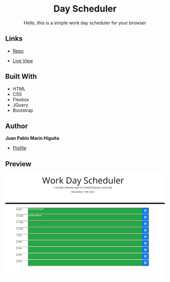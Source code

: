 <h1 align="center"> Day Scheduler </h1>

<p align="center"> Hello, this is a simple work day scheduler for your browser </p>

## Links

- [Repo](https://github.com/jpmarinh92/day-scheduler "Day Scheduler")

- [Live View](https://jpmarinh92.github.io/day-scheduler "Live View")

## Built With

- HTML
- CSS
- Flexbox
- JQuery
- Bootstrap

## Author

**Juan Pablo Marin Higuita**

- [Profile](https://github.com/jpmarinh92 "Juan Pablo Marin Higuita")

## Preview

![Preview](/Assets/scheduler.PNG)

